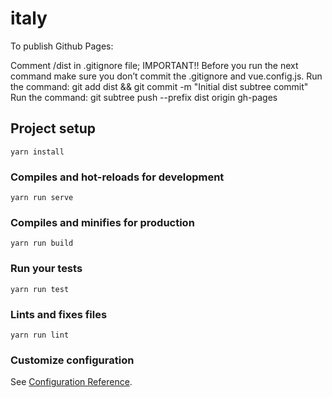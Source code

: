 # italy
To publish Github Pages:

Comment /dist in .gitignore file;
IMPORTANT!! Before you run the next command make sure you don’t commit the .gitignore and vue.config.js.
Run the command: git add dist && git commit -m "Initial dist subtree commit"
Run the command: git subtree push --prefix dist origin gh-pages

## Project setup
```
yarn install
```

### Compiles and hot-reloads for development
```
yarn run serve
```

### Compiles and minifies for production
```
yarn run build
```

### Run your tests
```
yarn run test
```

### Lints and fixes files
```
yarn run lint
```

### Customize configuration
See [Configuration Reference](https://cli.vuejs.org/config/).
